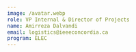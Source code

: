 ```yaml
---
image: /avatar.webp
role: VP Internal & Director of Projects
name: Amirreza Dalvandi
email: logistics@ieeeconcordia.ca
program: ELEC
---
```


